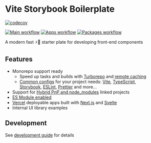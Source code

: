 # Vite Storybook Boilerplate

[![codecov](https://codecov.io/gh/psychobolt/vite-storybook-boilerplate/branch/main/graph/badge.svg)](https://codecov.io/gh/psychobolt/vite-storybook-boilerplate/tree/main)

[![Main workflow](https://github.com/psychobolt/vite-storybook-boilerplate/actions/workflows/ci.yml/badge.svg)](https://github.com/psychobolt/vite-storybook-boilerplate/actions/workflows/ci.yml) [![Apps workflow](https://github.com/psychobolt/vite-storybook-boilerplate/actions/workflows/apps.yml/badge.svg)](https://github.com/psychobolt/vite-storybook-boilerplate/actions/workflows/apps.yml) [![Packages workflow](https://github.com/psychobolt/vite-storybook-boilerplate/actions/workflows/packages.yml/badge.svg)](https://github.com/psychobolt/vite-storybook-boilerplate/actions/workflows/packages.yml)

A modern fast ⚡💨 starter plate for developing front-end components

## Features

- Monorepo support ready
  - Speed up tasks and builds with [Turborepo](https://turbo.build/repo) and [remote caching](https://turbo.build/repo/docs/core-concepts/remote-caching)
  - [Common configs](https://github.com/psychobolt/vite-storybook-boilerplate/tree/main/packages/commons) for your project needs: [Vite](https://vitejs.dev/), [TypeScript](https://www.typescriptlang.org/), [Storybook](https://storybook.js.org), [ESLint](https://eslint.org/), [Prettier](https://prettier.io/) and more...
- Support for [Hybrid PnP and node_modules](https://yarnpkg.com/getting-started/recipes#hybrid-pnp--node_modules-mono-repo) linked projects
- [ES Module enabled](https://nodejs.org/api/esm.html#enabling)
- [Vercel](https://vercel.com/) deployable apps built with [Next.js](https://nextjs.org/) and [Svelte](https://svelte.dev/)
- Internal UI library examples

## Development

See [development guide](DEVELOPMENT.md) for details
